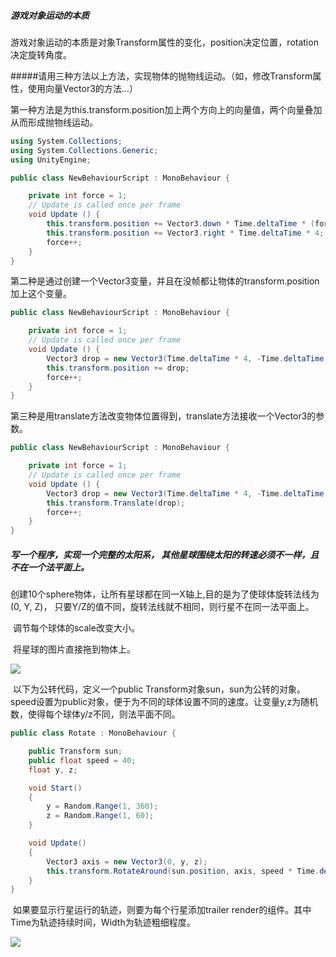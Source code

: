 ##### 游戏对象运动的本质

​	游戏对象运动的本质是对象Transform属性的变化，position决定位置，rotation决定旋转角度。



#####请用三种方法以上方法，实现物体的抛物线运动。（如，修改Transform属性，使用向量Vector3的方法…）

​	第一种方法是为this.transform.position加上两个方向上的向量值，两个向量叠加从而形成抛物线运动。

```c#
using System.Collections;
using System.Collections.Generic;
using UnityEngine;

public class NewBehaviourScript : MonoBehaviour {

    private int force = 1;
	// Update is called once per frame
	void Update () {
        this.transform.position += Vector3.down * Time.deltaTime * (force / 10);
        this.transform.position += Vector3.right * Time.deltaTime * 4;
        force++;
	}
}

```

​	第二种是通过创建一个Vector3变量，并且在没帧都让物体的transform.position加上这个变量。

```c#
public class NewBehaviourScript : MonoBehaviour {

    private int force = 1;
	// Update is called once per frame
	void Update () {
        Vector3 drop = new Vector3(Time.deltaTime * 4, -Time.deltaTime * (force / 10), 0);
        this.transform.position += drop;
        force++;
	}
}
```

​	第三种是用translate方法改变物体位置得到，translate方法接收一个Vector3的参数。

```c#
public class NewBehaviourScript : MonoBehaviour {

    private int force = 1;
	// Update is called once per frame
	void Update () {
        Vector3 drop = new Vector3(Time.deltaTime * 4, -Time.deltaTime * (force / 10), 0);
        this.transform.Translate(drop);
        force++;
	}
}
```



##### 写一个程序，实现一个完整的太阳系， 其他星球围绕太阳的转速必须不一样，且不在一个法平面上。

​	创建10个sphere物体，让所有星球都在同一X轴上,目的是为了使球体旋转法线为(0, Y, Z)，		只要Y/Z的值不同，旋转法线就不相同，则行星不在同一法平面上。

​	调节每个球体的scale改变大小。

​	将星球的图片直接拖到物体上。

![](C:\Users\79860\Desktop\TIM截图20180402173227.png)



​	以下为公转代码，定义一个public Transform对象sun，sun为公转的对象。speed设置为public对象，便于为不同的球体设置不同的速度。让变量y,z为随机数，使得每个球体y/z不同，则法平面不同。

```c#
public class Rotate : MonoBehaviour {

    public Transform sun;
    public float speed = 40;
    float y, z;

    void Start()
    {
        y = Random.Range(1, 360);
        z = Random.Range(1, 60);
    }

    void Update()
    {
        Vector3 axis = new Vector3(0, y, z);
        this.transform.RotateAround(sun.position, axis, speed * Time.deltaTime);
    }
}
```

​	如果要显示行星运行的轨迹，则要为每个行星添加trailer render的组件。其中Time为轨迹持续时间，Width为轨迹粗细程度。

![](C:\Users\79860\Desktop\TIM截图20180402174907.png)